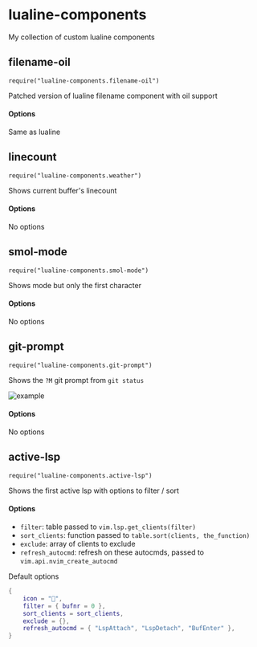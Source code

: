 # lualine-components

My collection of custom lualine components

## filename-oil

`require("lualine-components.filename-oil")`

Patched version of lualine filename component with oil support

#### Options

Same as lualine

## linecount

`require("lualine-components.weather")`

Shows current buffer's linecount

#### Options

No options

## smol-mode

`require("lualine-components.smol-mode")`

Shows mode but only the first character

#### Options

No options

## git-prompt

`require("lualine-components.git-prompt")`

Shows the `?M` git prompt from `git status`

![example](https://github.com/user-attachments/assets/bfff87a2-33e6-4341-abe6-bd479214dbfa)

#### Options

No options

## active-lsp

`require("lualine-components.active-lsp")`

Shows the first active lsp with options to filter / sort

#### Options

- `filter`: table passed to `vim.lsp.get_clients(filter)`
- `sort_clients`: function passed to `table.sort(clients, the_function)`
- `exclude`: array of clients to exclude
- `refresh_autocmd`: refresh on these autocmds, passed to `vim.api.nvim_create_autocmd`

Default options

```lua
{
    icon = "󰣖",
    filter = { bufnr = 0 },
    sort_clients = sort_clients,
    exclude = {},
    refresh_autocmd = { "LspAttach", "LspDetach", "BufEnter" },
}
```
